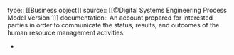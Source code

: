 type:: [[Business object]]
source:: [[@Digital Systems Engineering Process Model Version 1]]
documentation:: An account prepared for interested parties in order to communicate the status, results, and outcomes of the human resource management activities.

-